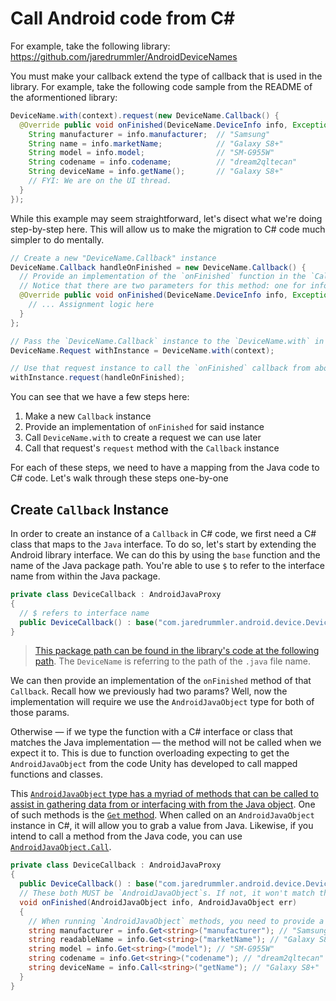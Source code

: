# Call Android code from C#

For example, take the following library: https://github.com/jaredrummler/AndroidDeviceNames

You must make your callback extend the type of callback that is used in the library. For example, take the following code sample from the README of the aformentioned library:

```java
DeviceName.with(context).request(new DeviceName.Callback() {
  @Override public void onFinished(DeviceName.DeviceInfo info, Exception error) {
    String manufacturer = info.manufacturer;  // "Samsung"
    String name = info.marketName;            // "Galaxy S8+"
    String model = info.model;                // "SM-G955W"
    String codename = info.codename;          // "dream2qltecan"
    String deviceName = info.getName();       // "Galaxy S8+"
    // FYI: We are on the UI thread.
  }
});
```

While this example may seem straightforward, let's disect what we're doing step-by-step here. This will allow us to make the migration to C# code much simpler to do mentally.

```java
// Create a new "DeviceName.Callback" instance
DeviceName.Callback handleOnFinished = new DeviceName.Callback() {
  // Provide an implementation of the `onFinished` function in the `Callback` class
  // Notice that there are two parameters for this method: one for info, the other for errors
  @Override public void onFinished(DeviceName.DeviceInfo info, Exception error) {
    // ... Assignment logic here
  }
};

// Pass the `DeviceName.Callback` instance to the `DeviceName.with` in order to get a request instance
DeviceName.Request withInstance = DeviceName.with(context);

// Use that request instance to call the `onFinished` callback from above to run the related code
withInstance.request(handleOnFinished);
```

You can see that we have a few steps here:

1) Make a new `Callback` instance
2) Provide an implementation of `onFinished` for said instance
3) Call `DeviceName.with` to create a request we can use later
4) Call that request's `request` method with the `Callback` instance

For each of these steps, we need to have a mapping from the Java code to C# code. Let's walk through these steps one-by-one

## Create `Callback` Instance

In order to create an instance of a `Callback` in C# code, we first need a C# class that maps to the `Java` interface. To do so, let's start by extending the Android library interface. We can do this by using the `base` function and the name of the Java package path. You're able to use `$` to refer to the interface name from within the Java package.

```c#
private class DeviceCallback : AndroidJavaProxy
{
  // $ refers to interface name
  public DeviceCallback() : base("com.jaredrummler.android.device.DeviceName$Callback") {}
}
```

> [This package path can be found in the library's code at the following path](https://github.com/jaredrummler/AndroidDeviceNames/blob/e23b73dbb81be6cb64dfa541a3e93800ee26b185/library/src/main/java/com/jaredrummler/android/device/DeviceName.java#L17). The `DeviceName` is referring to the path of the `.java` file name.

We can then provide an implementation of the `onFinished` method of that `Callback`. Recall how we previously had two params? Well, now the implementation will require we use the `AndroidJavaObject` type for both of those params. 

Otherwise — if we type the function with a C# interface or class that matches the Java implementation — the method will not be called when we expect it to. This is due to function overloading expecting to get the `AndroidJavaObject` from the code Unity has developed to call mapped functions and classes.

This [`AndroidJavaObject` type has a myriad of methods that can be called to assist in gathering data from or interfacing with from the Java object](https://docs.unity3d.com/ScriptReference/AndroidJavaObject.html). One of such methods is the [`Get` method](https://docs.unity3d.com/ScriptReference/AndroidJavaObject.Get.html). When called on an `AndroidJavaObject` instance in C#, it will allow you to grab a value from Java. Likewise, if you intend to call a method from the Java code, you can use [`AndroidJavaObject.Call`](https://docs.unity3d.com/ScriptReference/AndroidJavaObject.Call.html).

```c#
private class DeviceCallback : AndroidJavaProxy
{
  public DeviceCallback() : base("com.jaredrummler.android.device.DeviceName$Callback") {}
  // These both MUST be `AndroidJavaObject`s. If not, it won't match the Java method type and therefore won't be called
  void onFinished(AndroidJavaObject info, AndroidJavaObject err)
  {
    // When running `AndroidJavaObject` methods, you need to provide a type for the value to be assigned to
    string manufacturer = info.Get<string>("manufacturer"); // "Samsung"
    string readableName = info.Get<string>("marketName"); // "Galaxy S8+"
    string model = info.Get<string>("model"); // "SM-G955W"
    string codename = info.Get<string>("codename"); // "dream2qltecan"
    string deviceName = info.Call<string>("getName"); // "Galaxy S8+"
  }
}
```

